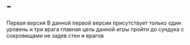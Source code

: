 # -
Первая версия
В данной первой версии присутствует только один уровень и три врага главная цель данной игры пройти до сундука с сокровищами не задев стен и врагов
